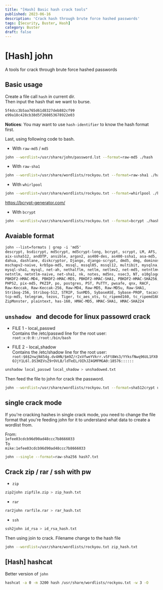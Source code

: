 ```yaml
---
title: "[Hash] Basic hash crack tools"
published: 2023-06-16
description: 'Crack hash through brute force hashed passwords'
tags: [Security, Buster, Hash]
category: Buster
draft: false
---
```


# [Hash] john
A tools for crack through brute force hashed passwords

## Basic usage
Create a file call `hash` in current dir.   
Then input the hash that we want to burse.

```md
5f4dcc3b5aa765d61d8327deb882cf99
e99a18c428cb38d5f260853678922e03
```

**Notices**: You may want to use `hash-identifier` to know the hash format first.

Last, using following code to bash.  
- With `raw-md5` / `md5`
```bash
john --wordlist=/usr/share/john/password.lst --format=raw-md5 ./hash
```

- With `raw-sha1`
```bash
john --wordlist=/usr/share/wordlists/rockyou.txt --format=raw-sha1 ./hash
```

- With `whirlpool`
```bash
john --wordlist=/usr/share/wordlists/rockyou.txt --format=whirlpool ./hash
```

https://bcrypt-generator.com/
- With `bcrypt`
```bash
john --wordlist=/usr/share/wordlists/rockyou.txt --format=bcrypt ./hash
```

## Avaiable format
```md
john --list=formats | grep -i 'md5'
descrypt, bsdicrypt, md5crypt, md5crypt-long, bcrypt, scrypt, LM, AFS, 
aix-ssha512, andOTP, ansible, argon2, as400-des, as400-ssha1, asa-md5, 
dahua, dashlane, diskcryptor, Django, django-scrypt, dmd5, dmg, dominosec, 
mschapv2-naive, krb5pa-md5, mssql, mssql05, mssql12, multibit, mysqlna, 
mysql-sha1, mysql, net-ah, nethalflm, netlm, netlmv2, net-md5, netntlmv2, 
netntlm, netntlm-naive, net-sha1, nk, notes, md5ns, nsec3, NT, o10glogon, 
PBKDF2-HMAC-MD4, PBKDF2-HMAC-MD5, PBKDF2-HMAC-SHA1, PBKDF2-HMAC-SHA256, 
PHPS2, pix-md5, PKZIP, po, postgres, PST, PuTTY, pwsafe, qnx, RACF, 
Raw-Keccak, Raw-Keccak-256, Raw-MD4, Raw-MD5, Raw-MD5u, Raw-SHA1, 
Stribog-256, Stribog-512, STRIP, SunMD5, SybaseASE, Sybase-PROP, tacacs-plus, 
tcp-md5, telegram, tezos, Tiger, tc_aes_xts, tc_ripemd160, tc_ripemd160boot, 
ZipMonster, plaintext, has-160, HMAC-MD5, HMAC-SHA1, HMAC-SHA224
```

## `unshadow ` and decode for linux passowrd crack
- FILE 1 - local_passwd  
Contains the /etc/passwd line for the root user:  
`root:x:0:0::/root:/bin/bash`  

- FILE 2 - local_shadow  
Contains the /etc/shadow line for the root user:  
`root:$6$2nwjN454g.dv4HN/$m9Z/r2xVfweYVkrr.v5Ft8Ws3/YYksfNwq96UL1FX0OJjY1L6l.DS3KEVsZ9rOVLB/ldTeEL/OIhJZ4GMFMGA0:18576::::::`  

```bash
unshadow local_passwd local_shadow > unshadowed.txt
```

Then feed the file to john for crack the password.  

```bash
john --wordlist=/usr/share/wordlists/rockyou.txt --format=sha512crypt unshadowed.txt
```

## single crack mode
If you're cracking hashes in single crack mode,
you need to change the file format that you're feeding john for it to understand what data to create a wordlist from.

From:  
`1efee03cdcb96d90ad48ccc7b8666033`  
To  
`mike:1efee03cdcb96d90ad48ccc7b8666033`  

```bash
john --single --format=raw-sha256 hash7.txt
```

## Crack zip / rar / ssh with pw

- `zip`
```bash
zip2john zipfile.zip > zip_hash.txt
```

- `rar`
```bash
rar2john rarfile.rar > rar_hash.txt
```

- `ssh`
```bash
ssh2john id_rsa > id_rsa_hash.txt
```

Then using join to crack. Filename change to the hash file 

```bash
john --wordlist=/usr/share/wordlists/rockyou.txt zip_hash.txt
```


## [Hash] hashcat
Better version of `john`

```bash
hashcat -a 0 -m 3200 hash /usr/share/wordlists/rockyou.txt -w 3 -O
```